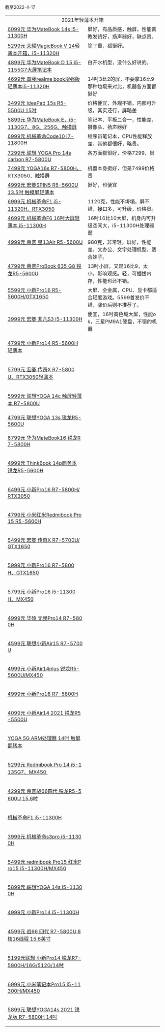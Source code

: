 截至2022-4-17

<table><tbody><tr><td valign="middle" rowspan="1" colspan="2" style="word-break: break-all;" align="center">2021年轻薄本开箱</td></tr><tr><td valign="top" align="left" colspan="1" rowspan="1"><a target="_blank" href="http://mp.weixin.qq.com/s?__biz=MzA5MzcxNjQwNw==&amp;mid=2649889741&amp;idx=1&amp;sn=cf784217709d7a400acf667c6121a04f&amp;chksm=885f1115bf289803a07d7168130d1d4b15018e49459059d96b8228f4670253d2a7e8f8fe7995&amp;scene=21#wechat_redirect" linktype="text" imgurl="" imgdata="null" data-itemshowtype="0" tab="innerlink" data-linktype="2" wah-hotarea="click" hasload="1">6099元 华为MateBook 14s i5-11300H</a><br></td><td valign="top" align="left" colspan="1" rowspan="1" style="word-break: break-all;">屏好，有品质感，触屏，性能调教发货好，扬声器好，缺点贵。<br></td></tr><tr><td valign="top" align="left" colspan="1" rowspan="1"><a target="_blank" href="http://mp.weixin.qq.com/s?__biz=MzA5MzcxNjQwNw==&amp;mid=2649889606&amp;idx=1&amp;sn=d0e910f8f306dafca9a6ef4797efb0b3&amp;chksm=885f119ebf2898886cd52f23a935d6048065a74b8860b4095169b6aeb192a8eeebbf0dae1ebd&amp;scene=21#wechat_redirect" linktype="text" imgurl="" imgdata="null" data-itemshowtype="0" tab="innerlink" data-linktype="2" wah-hotarea="click" hasload="1">5299元 荣耀MagicBook V 14轻薄本开箱，i5-11320H</a><br></td><td valign="top" align="left" colspan="1" rowspan="1" style="word-break: break-all;">除了重，都挺好。<br></td></tr><tr><td valign="top" align="left" colspan="1" rowspan="1"><a target="_blank" href="http://mp.weixin.qq.com/s?__biz=MzA5MzcxNjQwNw==&amp;mid=2649889406&amp;idx=1&amp;sn=0387bbd58d176382f47395e40921930a&amp;chksm=885f10a6bf2899b03a1b3d01d5335840c324cf3defb033bc2f1058ccf54a8de59ed0e88216cf&amp;scene=21#wechat_redirect" linktype="text" imgurl="" imgdata="null" data-itemshowtype="0" tab="innerlink" data-linktype="2" wah-hotarea="click" hasload="1">4899元 华为MateBook D 15 i5-1155G7大屏笔记本</a><br></td><td valign="top" align="left" colspan="1" rowspan="1" style="word-break: break-all;">白开水机型，没什么好说的。<br></td></tr><tr><td valign="top" align="left" colspan="1" rowspan="1"><a target="_blank" href="http://mp.weixin.qq.com/s?__biz=MzA5MzcxNjQwNw==&amp;mid=2649889232&amp;idx=1&amp;sn=c1afb8a3e485f0c2335ebf8825a48416&amp;chksm=885f1308bf289a1e96b2520206511019d2a9afed99f3d8e8e661adc977990c2c3bdb18182aa3&amp;scene=21#wechat_redirect" textvalue="4699元 真我realme book增强版轻薄本i5-11320H" linktype="text" imgurl="" imgdata="null" data-itemshowtype="0" tab="innerlink" data-linktype="2" wah-hotarea="click" hasload="1">4699元 真我realme book增强版轻薄本i5-11320H</a><br></td><td valign="top" align="left" colspan="1" rowspan="1" style="word-break: break-all;">14吋3比2的屏，不要拿16比9那种垃圾来对比，机器各方面都挺好<br></td></tr><tr><td valign="top" align="left" colspan="1" rowspan="1"><a target="_blank" href="http://mp.weixin.qq.com/s?__biz=MzA5MzcxNjQwNw==&amp;mid=2649888740&amp;idx=1&amp;sn=858eaf0d94e8340dfcb791c795daee6a&amp;chksm=885f1d3cbf28942a2a4e4032d5006bd249d117952d3388c843c37adae59c5b03608f40ac58b2&amp;scene=21#wechat_redirect" textvalue="3499元 IdeaPad 15s R5-5500U 15吋" linktype="text" imgurl="" imgdata="null" data-itemshowtype="0" tab="innerlink" data-linktype="2" wah-hotarea="click" hasload="1">3499元 IdeaPad 15s R5-5500U 15吋</a><br></td><td valign="top" align="left" colspan="1" rowspan="1" style="word-break: break-all;">价格便宜，外观不错，内部可升级，其实还行，屏略差<br></td></tr><tr><td valign="top" align="left" colspan="1" rowspan="1"><a target="_blank" href="http://mp.weixin.qq.com/s?__biz=MzA5MzcxNjQwNw==&amp;mid=2649888695&amp;idx=1&amp;sn=ac638513a4eaaf1664771a95f2fe7575&amp;chksm=885f1d6fbf289479392371d1a50ca7bf51b71dd53cada2b5d2cf59e5d4bb5989332ab6568002&amp;scene=21#wechat_redirect" linktype="text" imgurl="" imgdata="null" data-itemshowtype="0" tab="innerlink" data-linktype="2" wah-hotarea="click" hasload="1">5899元 华为MateBook E，i5-1130G7、8G、256G、触摸屏</a><br></td><td valign="top" align="left" colspan="1" rowspan="1" style="word-break: break-all;">笔记本、平板二合一，性能差，摄像头、扬声器好</td></tr><tr><td valign="top" align="left" colspan="1" rowspan="1"><a target="_blank" href="http://mp.weixin.qq.com/s?__biz=MzA5MzcxNjQwNw==&amp;mid=2649888509&amp;idx=1&amp;sn=485981dcb807bad72cd7e96d26496bce&amp;chksm=885f1c25bf289533b462790a8ba1d33b6672d9e96abcaa4381006daf740ca0429721c811b000&amp;scene=21#wechat_redirect" linktype="text" imgurl="" imgdata="null" data-itemshowtype="0" tab="innerlink" data-linktype="2" wah-hotarea="click" hasload="1">6999元 机械革命Code10 i7-11800H</a><br></td><td valign="top" align="left" colspan="1" rowspan="1" style="word-break: break-all;">程序员笔记本，CPU性能释放差，其他都很好，略贵。<br></td></tr><tr><td valign="top" align="left" colspan="1" rowspan="1"><a target="_blank" href="http://mp.weixin.qq.com/s?__biz=MzA5MzcxNjQwNw==&amp;mid=2649888331&amp;idx=1&amp;sn=2fc40086595ab3aea7f33e6abd053ef9&amp;chksm=885f1c93bf289585dd8bcf3fc6cd1e45a90fca633ca3a0be259c4ef46aa8589c84ffc4048442&amp;scene=21#wechat_redirect" linktype="text" imgurl="" imgdata="null" data-itemshowtype="0" tab="innerlink" data-linktype="2" wah-hotarea="click" hasload="1">7299元 联想 YOGA Pro 14s carbon R7-5800U</a><br></td><td valign="top" align="left" colspan="1" rowspan="1" style="word-break: break-all;">各方面都很好，价格7299，贵<br></td></tr><tr><td valign="top" align="left" colspan="1" rowspan="1"><a target="_blank" href="http://mp.weixin.qq.com/s?__biz=MzA5MzcxNjQwNw==&amp;mid=2649887481&amp;idx=1&amp;sn=46eefb163e4e629c2cce56fbcbb0d49e&amp;chksm=885f1821bf289137a8f36bb1ababe2fa4d29787084661340701253d5fd22ffb1a95734e37b1a&amp;scene=21#wechat_redirect" linktype="text" imgurl="" imgdata="null" data-itemshowtype="0" tab="innerlink" data-linktype="2" wah-hotarea="click" hasload="1">7499元 YOGA16s R7-5800H、RTX3050、触摸屏</a><br></td><td valign="top" align="left" colspan="1" rowspan="1" style="word-break: break-all;">机器本身挺好，但是7499价格贵<br></td></tr><tr><td valign="top" align="left" colspan="1" rowspan="1"><a target="_blank" href="http://mp.weixin.qq.com/s?__biz=MzA5MzcxNjQwNw==&amp;mid=2649887242&amp;idx=1&amp;sn=de0d5ef30d251a6fa69f3d734f910f7d&amp;chksm=885f18d2bf2891c496d7aaba6be49ab1567d1fb67ae89478d83bc0273248025fb45e0eb762bc&amp;scene=21#wechat_redirect" linktype="text" imgurl="" imgdata="null" data-itemshowtype="0" tab="innerlink" data-linktype="2" wah-hotarea="click" hasload="1">4999元 宏碁SPIN5 R5-5600U 13.5吋 触摸屏轻薄本</a><br></td><td valign="top" align="left" colspan="1" rowspan="1" style="word-break: break-all;">挺好，也便宜<br></td></tr><tr><td valign="top" align="left" colspan="1" rowspan="1"><a target="_blank" href="http://mp.weixin.qq.com/s?__biz=MzA5MzcxNjQwNw==&amp;mid=2649886727&amp;idx=1&amp;sn=5ba070d464f75a29c146538957946ed9&amp;chksm=885f1adfbf2893c9c6ce8d15f8bb193b66b814096467c9f79ccb83f9a5c086d7c8b334741a6e&amp;scene=21#wechat_redirect" data-itemshowtype="0" tab="innerlink" data-linktype="2" wah-hotarea="click" hasload="1">6999元 机械革命F1 i5-11320H、RTX3050</a><br></td><td valign="top" align="left" colspan="1" rowspan="1" style="word-break: break-all;">1120克，性能不垮塌，屏不错，接口多，可升级，价格贵。<br></td></tr><tr><td valign="top" align="left" colspan="1" rowspan="1"><a target="_blank" href="http://mp.weixin.qq.com/s?__biz=MzA5MzcxNjQwNw==&amp;mid=2649885463&amp;idx=1&amp;sn=a1af2cd8a4b346ca6bf4d2865f2a81b3&amp;chksm=885f01cfbf2888d971c253211d4bb0a61cd040c5a29c3a87ccd571cf04bb78df402781771df3&amp;scene=21#wechat_redirect" data-itemshowtype="0" tab="innerlink" data-linktype="2" wah-hotarea="click" hasload="1">4699元 机械革命F6 16吋大屏轻薄本 i5-11300H</a><br></td><td valign="top" align="left" colspan="1" rowspan="1" style="word-break: break-all;">16吋16比10大屏，机身内可升级空间大，i5-11300H处理器弱<br></td></tr><tr><td valign="top" align="left" colspan="1" rowspan="1"><a target="_blank" href="http://mp.weixin.qq.com/s?__biz=MzA5MzcxNjQwNw==&amp;mid=2649884804&amp;idx=1&amp;sn=b81b93cb380926eb91d874d97ce6fb7a&amp;chksm=885f025cbf288b4a689ea1f0d30173f382a0d4a73dffc2467ac6769657c416cfc6026f397a99&amp;scene=21#wechat_redirect" data-itemshowtype="0" tab="innerlink" data-linktype="2" wah-hotarea="click" hasload="1">4999元 惠普 星13Air R5-5600U</a><br></td><td valign="top" align="left" colspan="1" rowspan="1" style="word-break: break-all;">980克，非常轻，屏好，性能差，文办公、文字处理机型，适合妹子。<br></td></tr><tr><td valign="top" align="left" colspan="1" rowspan="1"><a target="_blank" href="http://mp.weixin.qq.com/s?__biz=MzA5MzcxNjQwNw==&amp;mid=2649884708&amp;idx=1&amp;sn=8240a7afd3d4b4d593fdb4a0e6c7bb9a&amp;chksm=885f02fcbf288bea4cb6496ef51d5d9c8c874735061faf14cc8c3ba84940c71428c6fc0ebb2e&amp;scene=21#wechat_redirect" data-itemshowtype="0" tab="innerlink" data-linktype="2" wah-hotarea="click" hasload="1">4799元 惠普ProBook 635 G8 锐龙R5-5600U</a><br></td><td valign="top" align="left" colspan="1" rowspan="1" style="word-break: break-all;">13吋小屏，又是16比9，太小，影响观感。轻，可插拔内存，性能也还不错。<br></td></tr><tr><td valign="top" align="left" colspan="1" rowspan="1"><a target="_blank" href="http://mp.weixin.qq.com/s?__biz=MzA5MzcxNjQwNw==&amp;mid=2649884577&amp;idx=1&amp;sn=4477b98a774ce22583c6d3fd5a66f70e&amp;chksm=885f0d79bf28846f1e74bc2db46d3dfd41f25d41e4a395fac4f54193c55cdbe64f360cc9cd3c&amp;scene=21#wechat_redirect" data-itemshowtype="0" tab="innerlink" data-linktype="2" wah-hotarea="click" hasload="1">5599元 小新Pro16 R5-5600H/GTX1650</a><br></td><td valign="top" align="left" colspan="1" rowspan="1" style="word-break: break-all;">大屏、全金属，CPU、显卡都适合轻度游戏。5599首发价不错，涨价后则不推荐了。<br></td></tr><tr><td valign="top" align="left" colspan="1" rowspan="1" style="word-break: break-all;"><p><a target="_blank" href="http://mp.weixin.qq.com/s?__biz=MzA5MzcxNjQwNw==&amp;mid=2649884314&amp;idx=1&amp;sn=6324e71fd1c6d59d8d5227705a8fd124&amp;chksm=885f0c42bf288554ce8b896c5bc2340c6249c84c270107670727e2b6bc868db2cf12d9b0da5a&amp;scene=21#wechat_redirect" data-itemshowtype="0" tab="innerlink" data-linktype="2" wah-hotarea="click" hasload="1">3999元 宏碁 非凡S3 i5-11300H</a></p></td><td valign="top" align="left" colspan="1" rowspan="1" style="word-break: break-all;">便宜，16吋高色域大屏，性能ok，三星PM9A1硬盘，不错的机器<br></td></tr><tr><td valign="top" align="left" colspan="1" rowspan="1" style="word-break: break-all;"><p><a target="_blank" href="http://mp.weixin.qq.com/s?__biz=MzA5MzcxNjQwNw==&amp;mid=2649883826&amp;idx=1&amp;sn=650a0796b4a56a5ea8757422790e9974&amp;chksm=885f0e6abf28877cb4cb8fa92742ab8069f473a5499b08b1d1b73ac60da26c76d8f5ebb9fc37&amp;scene=21#wechat_redirect" data-itemshowtype="0" tab="innerlink" data-linktype="2" wah-hotarea="click" hasload="1">4799元 小新Pro14 R5-5600H轻薄本</a></p></td><td valign="top" align="left" colspan="1" rowspan="1" style="word-break: break-all;"><br></td></tr><tr><td valign="top" align="left" colspan="1" rowspan="1" style="word-break: break-all;"><p><a target="_blank" href="http://mp.weixin.qq.com/s?__biz=MzA5MzcxNjQwNw==&amp;mid=2649883530&amp;idx=1&amp;sn=20af370e3e850f1ae6d1b43e5d12ee2a&amp;chksm=885f0952bf28804431600917f77833b4dfde4af8a045fadd22f39711040f65661b29ca21dc22&amp;scene=21#wechat_redirect" data-itemshowtype="0" tab="innerlink" data-linktype="2" wah-hotarea="click" hasload="1">5799元 宏碁 传奇X R7-5800U、RTX3050轻薄本</a></p></td><td valign="top" align="left" colspan="1" rowspan="1" style="word-break: break-all;"><br></td></tr><tr><td valign="top" align="left" colspan="1" rowspan="1" style="word-break: break-all;"><p><a target="_blank" href="http://mp.weixin.qq.com/s?__biz=MzA5MzcxNjQwNw==&amp;mid=2649883370&amp;idx=1&amp;sn=d4e70371b4828151b00c0012a558fa6a&amp;chksm=885f0832bf288124d43e1e15fcc2bf7f11b49a6d47c30efb18843ca4dd98ec287370b7cdab6e&amp;scene=21#wechat_redirect" data-itemshowtype="0" tab="innerlink" data-linktype="2" wah-hotarea="click" hasload="1">5999元 联想YOGA 14c 触屏轻薄本 R7-5800U</a></p></td><td valign="top" align="left" colspan="1" rowspan="1" style="word-break: break-all;"><br></td></tr><tr><td valign="top" align="left" colspan="1" rowspan="1"><a target="_blank" href="http://mp.weixin.qq.com/s?__biz=MzA5MzcxNjQwNw==&amp;mid=2649883159&amp;idx=1&amp;sn=8c7590590de0b59a7f3ca6290fd3c688&amp;chksm=885f08cfbf2881d9eb47c0e0e7d4df8562210519055002d1cccecf1623364997c26573258d17&amp;scene=21#wechat_redirect" data-itemshowtype="0" tab="innerlink" data-linktype="2" wah-hotarea="click" hasload="1">4799元 联想YOGA 13s 锐龙R5-5600U</a><br></td><td valign="top" align="left" colspan="1" rowspan="1" style="word-break: break-all;"><br></td></tr><tr><td valign="top" align="left" colspan="1" rowspan="1" style="word-break: break-all;"><p><a target="_blank" href="http://mp.weixin.qq.com/s?__biz=MzA5MzcxNjQwNw==&amp;mid=2649883094&amp;idx=1&amp;sn=7bcf043a8d605328f19cde0caffb381f&amp;chksm=885f0b0ebf28821842c54bec112a09d6db5d22c14b0f74c81d078fc2927b993ad98dd83dd95a&amp;scene=21#wechat_redirect" data-itemshowtype="0" tab="innerlink" data-linktype="2" wah-hotarea="click" hasload="1">6799元 华为MateBook16 锐龙R7-5800H</a></p></td><td valign="top" align="left" colspan="1" rowspan="1" style="word-break: break-all;"><br></td></tr><tr><td valign="top" align="left" colspan="1" rowspan="1" style="word-break: break-all;"><p><a target="_blank" href="http://mp.weixin.qq.com/s?__biz=MzA5MzcxNjQwNw==&amp;mid=2649882665&amp;idx=1&amp;sn=4aeb1f762546ad3aefe02ae07f67ece4&amp;chksm=885f0af1bf2883e771f33bde09fd299839a49dea1cf9e7d1d99d9f5c0f15a4405371ea00000a&amp;scene=21#wechat_redirect" data-itemshowtype="0" tab="innerlink" data-linktype="2" wah-hotarea="click" hasload="1">4999元 ThinkBook 14p商务本 锐龙R5-5600H</a></p></td><td valign="top" align="left" colspan="1" rowspan="1" style="word-break: break-all;"><br></td></tr><tr><td valign="top" align="left" colspan="1" rowspan="1" style="word-break: break-all;"><p><a target="_blank" href="http://mp.weixin.qq.com/s?__biz=MzA5MzcxNjQwNw==&amp;mid=2649882372&amp;idx=1&amp;sn=e2820e04e74ebc84332131eec0158646&amp;chksm=885cf5dcbf2b7ccadd703f9fd025006339c16bfba20530fdcb8c4f4058f2d8ef2877290adbad&amp;scene=21#wechat_redirect" data-itemshowtype="0" tab="innerlink" data-linktype="2" wah-hotarea="click" hasload="1">6499元 小新Pro16 R7-5800H/RTX3050</a></p></td><td valign="top" align="left" colspan="1" rowspan="1" style="word-break: break-all;"><br></td></tr><tr><td valign="top" align="left" colspan="1" rowspan="1" style="word-break: break-all;"><p><a target="_blank" href="http://mp.weixin.qq.com/s?__biz=MzA5MzcxNjQwNw==&amp;mid=2649882324&amp;idx=1&amp;sn=d2da0b0af23ce86a186602d1edccda70&amp;chksm=885cf40cbf2b7d1a89e6f31c663c087e66820a93c90bc2d603f16e85d8118c280d1c3039608d&amp;scene=21#wechat_redirect" data-itemshowtype="0" tab="innerlink" data-linktype="2" wah-hotarea="click" hasload="1">4799元 小米红米Redmibook Pro15 R5-5600H</a></p></td><td valign="top" align="left" colspan="1" rowspan="1" style="word-break: break-all;"><br></td></tr><tr><td valign="top" align="left" colspan="1" rowspan="1" style="word-break: break-all;"><p><a target="_blank" href="http://mp.weixin.qq.com/s?__biz=MzA5MzcxNjQwNw==&amp;mid=2649882058&amp;idx=1&amp;sn=2096cf4dbc4faca2b92235a135247557&amp;chksm=885cf712bf2b7e04185fccbcc21c36d7467dc9148b0901dff0b50a809d58190a3b2c54aafa35&amp;scene=21#wechat_redirect" data-itemshowtype="0" tab="innerlink" data-linktype="2" wah-hotarea="click" hasload="1">5499元 宏碁 传奇X R7-5700U/GTX1650</a></p></td><td valign="top" align="left" colspan="1" rowspan="1" style="word-break: break-all;"><br></td></tr><tr><td valign="top" align="left" colspan="1" rowspan="1" style="word-break: break-all;"><p><a target="_blank" href="http://mp.weixin.qq.com/s?__biz=MzA5MzcxNjQwNw==&amp;mid=2649881946&amp;idx=1&amp;sn=7ad4df5770bbfe51ee41f95089887844&amp;chksm=885cf782bf2b7e94a88f115657ca8288c996413f29069c1fbe3298f6c27d4224cd9ee5968701&amp;scene=21#wechat_redirect" data-itemshowtype="0" tab="innerlink" data-linktype="2" wah-hotarea="click" hasload="1">5999元 小新Pro16 R7-5800H、GTX1650</a></p></td><td valign="top" align="left" colspan="1" rowspan="1" style="word-break: break-all;"><br></td></tr><tr><td valign="top" align="left" colspan="1" rowspan="1" style="word-break: break-all;"><p><a target="_blank" href="http://mp.weixin.qq.com/s?__biz=MzA5MzcxNjQwNw==&amp;mid=2649881629&amp;idx=1&amp;sn=7301d1147908d112cce1a6101bb3e680&amp;chksm=885cf6c5bf2b7fd3247c8ce3c8ad3aee1b5934d06cab2cdf8671842a028cdc6ea8097c98fe52&amp;scene=21#wechat_redirect" data-itemshowtype="0" tab="innerlink" data-linktype="2" wah-hotarea="click" hasload="1">5799元 小新Pro16 i5-11300H、MX450</a></p></td><td valign="top" align="left" colspan="1" rowspan="1" style="word-break: break-all;"><br></td></tr><tr><td valign="top" align="left" colspan="1" rowspan="1" style="word-break: break-all;"><p><a target="_blank" href="http://mp.weixin.qq.com/s?__biz=MzA5MzcxNjQwNw==&amp;mid=2649881652&amp;idx=1&amp;sn=6f9c5d4d8f3abda1dea00456803ef6bd&amp;chksm=885cf6ecbf2b7ffaedd7aebb79a5a0edbf97735189b3fe89b723af8283a594ba5fde5cea5b7e&amp;scene=21#wechat_redirect" data-itemshowtype="0" tab="innerlink" data-linktype="2" wah-hotarea="click" hasload="1">4999元 华硕 无畏Pro14 R7-5800H</a></p></td><td valign="top" align="left" colspan="1" rowspan="1" style="word-break: break-all;"><br></td></tr><tr><td valign="top" align="left" colspan="1" rowspan="1" style="word-break: break-all;"><p><a target="_blank" href="http://mp.weixin.qq.com/s?__biz=MzA5MzcxNjQwNw==&amp;mid=2649881323&amp;idx=1&amp;sn=bf4bb9071b84f4ba03ac1f032be0e355&amp;chksm=885cf033bf2b79257d1b547f93c07dcc1a11062908ee8abec8432d5881ad3b49f270f1ff4136&amp;scene=21#wechat_redirect" data-itemshowtype="0" tab="innerlink" data-linktype="2" wah-hotarea="click" hasload="1">4599元 联想小新Air15 R7-5700U</a></p></td><td valign="top" align="left" colspan="1" rowspan="1" style="word-break: break-all;"><br></td></tr><tr><td valign="top" align="left" colspan="1" rowspan="1" style="word-break: break-all;"><p><a target="_blank" href="http://mp.weixin.qq.com/s?__biz=MzA5MzcxNjQwNw==&amp;mid=2649881294&amp;idx=1&amp;sn=8a17218f0f57a62892c75f112cdc51ef&amp;chksm=885cf016bf2b7900793654b9d34246ce1aef35228005f79c7e6aa45dccb747a913a76a2da349&amp;scene=21#wechat_redirect" data-itemshowtype="0" tab="innerlink" data-linktype="2" wah-hotarea="click" hasload="1">4999元 小新Air14plus 锐龙R5-5600U/MX450</a></p></td><td valign="top" align="left" colspan="1" rowspan="1" style="word-break: break-all;"><br></td></tr><tr><td valign="top" align="left" colspan="1" rowspan="1" style="word-break: break-all;"><p><a target="_blank" href="http://mp.weixin.qq.com/s?__biz=MzA5MzcxNjQwNw==&amp;mid=2649881230&amp;idx=1&amp;sn=16c4690909c101b2d951fa76a6041885&amp;chksm=885cf056bf2b794060f9704dcccfd9d7117ee7faf517d05df4adb685934f63373204e53ac53e&amp;scene=21#wechat_redirect" data-itemshowtype="0" tab="innerlink" data-linktype="2" wah-hotarea="click" hasload="1">4999元 小新Pro16 R7-5800H</a></p></td><td valign="top" align="left" colspan="1" rowspan="1" style="word-break: break-all;"><br></td></tr><tr><td valign="top" align="left" style="word-break: break-all;"><p><a target="_blank" href="http://mp.weixin.qq.com/s?__biz=MzA5MzcxNjQwNw==&amp;mid=2649879708&amp;idx=1&amp;sn=0999bb84de0ad832fa7fe09d5a1bf924&amp;chksm=885cfe44bf2b7752489b26f86619bd1ce192a0eb6decf1f01cb0589baef454d42c38e62adf7f&amp;scene=21#wechat_redirect" data-itemshowtype="0" tab="innerlink" data-linktype="2" wah-hotarea="click" hasload="1">4099元 小新Air14 2021 锐龙R5-5500U</a></p></td><td valign="middle" align="center" style="word-break: break-all;"><br></td></tr><tr><td valign="top" align="left" style="word-break: break-all;"><p><a target="_blank" href="http://mp.weixin.qq.com/s?__biz=MzA5MzcxNjQwNw==&amp;mid=2649879296&amp;idx=1&amp;sn=31b5873b0cadb143b6b7fc4744ade1a1&amp;chksm=885cf9d8bf2b70cef1575e1415fdbcaba690a04e99d30acc57e168c0c461101921669ca1c2c4&amp;scene=21#wechat_redirect" data-itemshowtype="0" tab="innerlink" data-linktype="2" wah-hotarea="click" hasload="1">YOGA 5G ARM处理器 14吋 触屏翻转本</a></p></td><td valign="middle" align="center" style="word-break: break-all;"><br></td></tr><tr><td valign="top" align="left" style="word-break: break-all;"><p><a target="_blank" href="http://mp.weixin.qq.com/s?__biz=MzA5MzcxNjQwNw==&amp;mid=2649879839&amp;idx=1&amp;sn=4fdb45eed57c0e8b37d4306750d9453f&amp;chksm=885cffc7bf2b76d1a159a99c003c7a95d5033e062ecfd686c7168f678203a34fba00e24ea186&amp;scene=21#wechat_redirect" data-itemshowtype="0" tab="innerlink" data-linktype="2" wah-hotarea="click" hasload="1">5299元 Redmibook Pro 14 i5-1135G7、MX450&nbsp;</a></p></td><td valign="middle" align="center" style="word-break: break-all;"><br></td></tr><tr><td valign="top" align="left" style="word-break: break-all;"><p><a target="_blank" href="http://mp.weixin.qq.com/s?__biz=MzA5MzcxNjQwNw==&amp;mid=2649879749&amp;idx=1&amp;sn=b43669d7148a479166ede292160c4917&amp;chksm=885cfe1dbf2b770ba80fd8ea94a3fc129d36075d74e300fe46bdb7b41ded0c8aef50f9655f03&amp;scene=21#wechat_redirect" data-itemshowtype="0" tab="innerlink" data-linktype="2" wah-hotarea="click" hasload="1">4299元 惠普战66四代 锐龙R5-5600U 15.6吋</a></p></td><td valign="middle" align="center" style="word-break: break-all;"><br></td></tr><tr><td valign="top" align="left" style="word-break: break-all;"><p><a target="_blank" href="http://mp.weixin.qq.com/s?__biz=MzA5MzcxNjQwNw==&amp;mid=2649878809&amp;idx=1&amp;sn=0a9e2c4685095a3b609955a6af5dfacb&amp;chksm=885cfbc1bf2b72d7fb53139bb9116918734028632bad9f69d36cd11b4a40c03004fed54c1b6b&amp;scene=21#wechat_redirect" data-itemshowtype="0" tab="innerlink" data-linktype="2" wah-hotarea="click" hasload="1">机械革命F1 i5-11300H</a></p></td><td valign="middle" align="center" style="word-break: break-all;"><br></td></tr><tr><td width="268" valign="top" style="word-break: break-all;"><p><a target="_blank" href="http://mp.weixin.qq.com/s?__biz=MzA5MzcxNjQwNw==&amp;mid=2649880101&amp;idx=1&amp;sn=a56d4ffd427c8048cdf795df0fc7331b&amp;chksm=885cfcfdbf2b75eb551082ad395818e240f79670a6ae3dc7335b6fd8d011e1b9ffa945ed1d79&amp;scene=21#wechat_redirect" data-itemshowtype="0" tab="innerlink" data-linktype="2" wah-hotarea="click" hasload="1">3999元 机械革命s3pro i5-11300H</a></p></td><td width="268" valign="top" style="word-break: break-all;"><br></td></tr><tr><td width="268" valign="top" style="word-break: break-all;"><p><a target="_blank" href="http://mp.weixin.qq.com/s?__biz=MzA5MzcxNjQwNw==&amp;mid=2649880296&amp;idx=1&amp;sn=e5e675b4ee74375f65a771c5eaca9ece&amp;chksm=885cfc30bf2b7526622b97c5febc7cfe7a09213bd06dd0cb665b66c2e77302522159dbde0309&amp;scene=21#wechat_redirect" data-itemshowtype="0" tab="innerlink" data-linktype="2" wah-hotarea="click" hasload="1">5499元 redmibook Pro15 红米Pro15 i5-11300H/MX450</a></p></td><td width="268" valign="top" style="word-break: break-all;"><br></td></tr><tr><td width="268" valign="top" style="word-break: break-all;"><p><a target="_blank" href="http://mp.weixin.qq.com/s?__biz=MzA5MzcxNjQwNw==&amp;mid=2649880401&amp;idx=1&amp;sn=1ee0cbd16c551551791e39bf5b31190a&amp;chksm=885cfd89bf2b749ffde1f31163bd2c1a1029077f629488cb751287571579a9acc125cfec5ab1&amp;scene=21#wechat_redirect" data-itemshowtype="0" tab="innerlink" data-linktype="2" wah-hotarea="click" hasload="1">5899元 联想YOGA 14s i5-11300H</a></p></td><td width="268" valign="top" style="word-break: break-all;"><br></td></tr><tr><td width="268" valign="top" style="word-break: break-all;"><p><a target="_blank" href="http://mp.weixin.qq.com/s?__biz=MzA5MzcxNjQwNw==&amp;mid=2649880519&amp;idx=1&amp;sn=09535e33cc6deef0b6ce2a39fe05ba26&amp;chksm=885cfd1fbf2b74093936cfdbca0bf3f4e2b029c3a856a1fde41b275f78bc1408083756b074e2&amp;scene=21#wechat_redirect" data-itemshowtype="0" tab="innerlink" data-linktype="2" wah-hotarea="click" hasload="1">4999元 小新Pro14 i5-11300H</a></p></td><td width="268" valign="top" style="word-break: break-all;"><br></td></tr><tr><td valign="top" colspan="1" rowspan="1" style="word-break: break-all;"><p><a target="_blank" href="http://mp.weixin.qq.com/s?__biz=MzA5MzcxNjQwNw==&amp;mid=2649880602&amp;idx=1&amp;sn=62b715932ac5de5a1382d70ade71ed51&amp;chksm=885cf2c2bf2b7bd4a888cfcd2d9c240c630f4b4152d47e23c71ab636d0eca3a3322c3cd7f064&amp;scene=21#wechat_redirect" data-itemshowtype="0" tab="innerlink" data-linktype="2" wah-hotarea="click" hasload="1">4599元 战66 四代 R7-5800U 8核16线程 15.6英寸</a></p></td><td valign="top" colspan="1" rowspan="1" style="word-break: break-all;"><br></td></tr><tr><td valign="top" colspan="1" rowspan="1" style="word-break: break-all;"><p><a target="_blank" href="http://mp.weixin.qq.com/s?__biz=MzA5MzcxNjQwNw==&amp;mid=2649880657&amp;idx=1&amp;sn=2d5f6f8d44e6765fd1f9168c3fe544a7&amp;chksm=885cf289bf2b7b9f078f10ca4a1329cf4b87e900ad5dd3e4b9f669451675154ad7b71827e9da&amp;scene=21#wechat_redirect" data-itemshowtype="0" tab="innerlink" data-linktype="2" wah-hotarea="click" hasload="1">5199元联想 小新Pro14 锐龙R7-5800H/16G/512G/14吋</a></p></td><td valign="top" colspan="1" rowspan="1" style="word-break: break-all;"><br></td></tr><tr><td valign="top" colspan="1" rowspan="1" style="word-break: break-all;"><p><a target="_blank" href="http://mp.weixin.qq.com/s?__biz=MzA5MzcxNjQwNw==&amp;mid=2649880865&amp;idx=1&amp;sn=1d78c85a4cbce2006ca2e577aaf11e51&amp;chksm=885cf3f9bf2b7aefdc3e1ddd28e214f99b41419c39f88655ac6a4f473a1636314718597328e4&amp;scene=21#wechat_redirect" data-itemshowtype="0" tab="innerlink" data-linktype="2" wah-hotarea="click" hasload="1">6999元 小米笔记本Pro15 i5-11300H/MX450</a></p></td><td valign="top" colspan="1" rowspan="1" style="word-break: break-all;"><br></td></tr><tr><td valign="top" colspan="1" rowspan="1" style="word-break: break-all;"><p><a target="_blank" href="http://mp.weixin.qq.com/s?__biz=MzA5MzcxNjQwNw==&amp;mid=2649880929&amp;idx=1&amp;sn=a79398bad59be4c45833734f7a6405bc&amp;chksm=885cf3b9bf2b7aaffd8b0c5578190448b9a26f3b62050def84ac82c65a852fef73e5378f2630&amp;scene=21#wechat_redirect" data-itemshowtype="0" tab="innerlink" data-linktype="2" wah-hotarea="click" hasload="1">5899元 联想YOGA14s 2021 锐龙版 R7-5800H 14吋</a></p></td><td valign="top" colspan="1" rowspan="1" style="word-break: break-all;"><br></td></tr></tbody></table>
